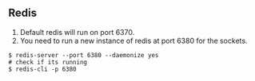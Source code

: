 ## Redis

1. Default redis will run on port 6370.
2. You need to run a new instance of redis at port 6380 for the sockets.
  ```shell
  $ redis-server --port 6380 --daemonize yes
  # check if its running
  $ redis-cli -p 6380
  ```